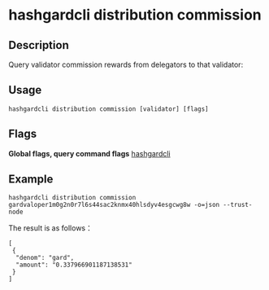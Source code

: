 # hashgardcli distribution commission


## Description

Query validator commission rewards from delegators to that validator:
## Usage

```
hashgardcli distribution commission [validator] [flags]
```

## Flags

**Global flags, query command flags** [hashgardcli](../README.md)


## Example

```
hashgardcli distribution commission gardvaloper1m0g2n0r7l6s44sac2knmx40hlsdyv4esgcwg8w -o=json --trust-node
```

The result is as follows：

```
[
 {
  "denom": "gard",
  "amount": "0.337966901187138531"
 }
]
```
